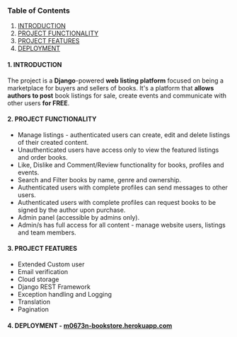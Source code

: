 ### Table of Contents

1. [INTRODUCTION](#introduction)
2. [PROJECT FUNCTIONALITY](#functionality)
3. [PROJECT FEATURES](#features)
4. [DEPLOYMENT](#live)

#### 1. <a name="introduction"></a> INTRODUCTION

The project is a **Django**-powered **web listing platform** focused on being a marketplace for buyers and sellers of
books.
It's a platform that **allows authors to post** book listings for sale, create events and communicate with other
users **for FREE**.

#### 2. <a name="functionality"></a>PROJECT FUNCTIONALITY

- Manage listings - authenticated users can create, edit and delete listings of their created content.
- Unauthenticated users have access only to view the featured listings and order books.
- Like, Dislike and Comment/Review functionality for books, profiles and events.
- Search and Filter books by name, genre and ownership.
- Authenticated users with complete profiles can send messages to other users.
- Authenticated users with complete profiles can request books to be signed by the author upon purchase.
- Admin panel (accessible by admins only).
- Admin/s has full access for all content - manage website users, listings and team members.

#### 3. <a name="features"></a>PROJECT FEATURES

- Extended Custom user
- Email verification
- Cloud storage
- Django REST Framework
- Exception handling and Logging
- Translation
- Pagination

#### 4. <a name="live"></a>DEPLOYMENT - <a href="m0673n-bookstore.herokuapp.com">m0673n-bookstore.herokuapp.com</a>